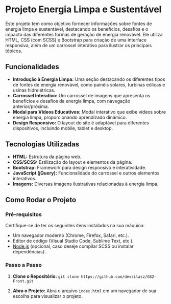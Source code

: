 # Projeto Energia Limpa e Sustentável

Este projeto tem como objetivo fornecer informações sobre fontes de energia limpa e sustentável, destacando os benefícios, desafios e o impacto das diferentes formas de geração de energia renovável. Ele utiliza HTML, CSS (com SCSS) e Bootstrap para criação de uma interface responsiva, além de um carrossel interativo para ilustrar os principais tópicos.

## Funcionalidades

- **Introdução à Energia Limpa:** Uma seção destacando os diferentes tipos de fontes de energia renovável, como painéis solares, turbinas eólicas e usinas hidrelétricas.
- **Carrossel Interativo:** Um carrossel de imagens que apresenta os benefícios e desafios da energia limpa, com navegação anterior/próxima.
- **Modal para Vídeos Educativos:** Modal interativo que exibe vídeos sobre energia limpa, proporcionando aprendizado dinâmico.
- **Design Responsivo:** O layout do site é adaptável para diferentes dispositivos, incluindo mobile, tablet e desktop.

## Tecnologias Utilizadas

- **HTML:** Estrutura da página web.
- **CSS/SCSS:** Estilização do layout e elementos da página.
- **Bootstrap:** Framework para design responsivo e interatividade.
- **JavaScript (jQuery):** Funcionalidade do carrossel e outros elementos interativos.
- **Imagens:** Diversas imagens ilustrativas relacionadas à energia limpa.

## Como Rodar o Projeto

### Pré-requisitos

Certifique-se de ter os seguintes itens instalados na sua máquina:

- Um navegador moderno (Chrome, Firefox, Safari, etc.).
- Editor de código (Visual Studio Code, Sublime Text, etc.).
- [Node.js](https://nodejs.org/) (opcional, caso deseje compilar SCSS ou instalar dependências).

### Passo a Passo

1. **Clone o Repositório:**
    `git clone https://github.com/devsilasz/GS2-Front.git`


2. **Abra o Projeto:**
Abra o arquivo `index.html` em um navegador de sua escolha para visualizar o projeto.



